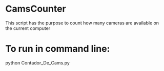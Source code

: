 # CamsCounter
 This script has the purpose to count how many cameras are available on the current computer
 
# To run in command line:
 python Contador_De_Cams.py
